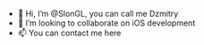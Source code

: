 - 👋 Hi, I’m @SlonGL, you can call me Dzmitry
- 💞️ I’m looking to collaborate on iOS development
- 📫 You can contact me here

<!---
SlonGL/SlonGL is a ✨ special ✨ repository because its `README.md` (this file) appears on your GitHub profile.
You can click the Preview link to take a look at your changes.
--->
